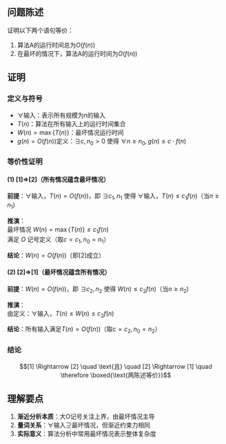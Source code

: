  <!-- 证明下面两个语句等价：
 1) 算法A的运行时间总为O(f(n))。
 2）在最坏的情况下，算法A的运行时间为O(f(n))。 -->

## 问题陈述

证明以下两个语句等价：

1. 算法A的运行时间总为$O(f(n))$
2. 在最坏的情况下，算法A的运行时间为$O(f(n))$

## 证明

### 定义与符号

- $\forall$输入：表示所有规模为$n$的输入
- $T(n)$：算法在所有输入上的运行时间集合
- $W(n) = \max\{T(n)\}$：最坏情况运行时间
- $g(n) = O(f(n))$定义：$\exists c, n_0 > 0$ 使得 $\forall n \geq n_0, g(n) \leq c \cdot f(n)$

### 等价性证明

#### (1) [1]⇒[2]（所有情况蕴含最坏情况）

**前提**：$\forall$输入，$T(n) = O(f(n))$，即 $\exists c_1, n_1$ 使得 $\forall$输入，$T(n) \leq c_1 f(n)$（当$n \geq n_1$)

**推演**：  
最坏情况 $W(n) = \max\{T(n)\} \leq c_1 f(n)$  
满足 $O$ 记号定义（取$c=c_1, n_0=n_1$）

**结论**：$W(n) = O(f(n))$（即[2]成立）

#### (2) [2]⇒[1]（最坏情况蕴含所有情况）

**前提**：$W(n) = O(f(n))$，即 $\exists c_2, n_2$ 使得 $W(n) \leq c_2 f(n)$（当$n \geq n_2$)

**推演**：  
由定义：$\forall$输入，$T(n) \leq W(n) \leq c_2 f(n)$

**结论**：所有输入满足$T(n) = O(f(n))$（取$c=c_2, n_0=n_2$）

### 结论

$$[1] \Rightarrow [2] \quad \text{且} \quad [2] \Rightarrow [1] \quad \therefore \boxed{\text{两陈述等价}}$$

## 理解要点

1. **渐近分析本质**：大O记号关注上界，由最坏情况主导
2. **量词关系**：$\forall$输入$\supseteq$最坏情况，但渐近约束力相同
3. **实际意义**：算法分析中常用最坏情况表示整体复杂度